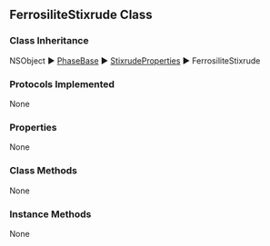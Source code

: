 ## FerrosiliteStixrude Class  
### Class Inheritance  
NSObject ▶️ [PhaseBase](PhaseBase.html) ▶️ [StixrudeProperties](StixrudeProperties.md) ▶️ FerrosiliteStixrude  

### Protocols Implemented  
None   

### Properties  
None  

### Class Methods  
None  

### Instance Methods  
None  
